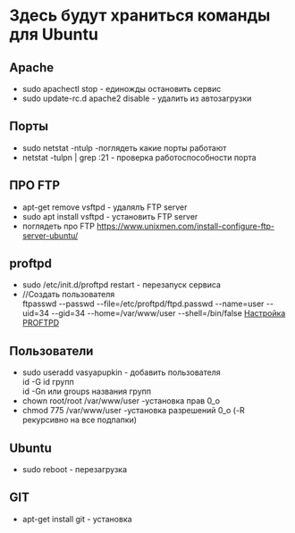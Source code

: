 Здесь будут храниться команды для Ubuntu
=

Apache
-
* sudo apachectl stop - единожды остановить сервис 
* sudo update-rc.d apache2 disable - удалить из автозагрузки


Порты
-
* sudo netstat -ntulp -поглядеть какие порты работают
* netstat -tulpn | grep :21 - проверка работоспособности порта



ПРО FTP
-
* apt-get remove vsftpd - удалялъ FTP server
* sudo apt install vsftpd - установить FTP server
* поглядеть про FTP https://www.unixmen.com/install-configure-ftp-server-ubuntu/


proftpd
-
* sudo /etc/init.d/proftpd restart - перезапуск сервиса
* //Создать пользователя  
ftpasswd --passwd --file=/etc/proftpd/ftpd.passwd --name=user --uid=34 --gid=34 --home=/var/www/user --shell=/bin/false
[Настройка PROFTPD](https://habr.com/ru/sandbox/26850/ "полная настройка")


Пользователи
-
* sudo useradd vasyapupkin - добавить пользователя  
id -G   id групп  
id -Gn или groups названия групп
* chown root/root /var/www/user   -установка прав 0_о
* chmod 775 /var/www/user   -установка разрешений 0_о (-R рекурсивно на все подпапки)


Ubuntu
-
* sudo reboot - перезагрузка

GIT
-
* apt-get install git - установка
